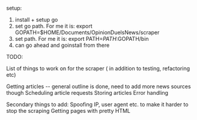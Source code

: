 setup:

1) install + setup go
2) set go path. For me it is: export GOPATH=$HOME/Documents/OpinionDuelsNews/scraper
3) set path. For me it is: export PATH=$PATH:$GOPATH/bin
4) can go ahead and goinstall from there 


TODO:

List of things to work on for the scraper ( in addition to testing, refactoring etc)

Getting articles -- general outline is done, need to add more news sources though
Scheduling article requests
Storing articles
Error handling

Secondary things to add: 
Spoofing IP, user agent etc. to make it harder to stop the scraping
Getting pages with pretty HTML

